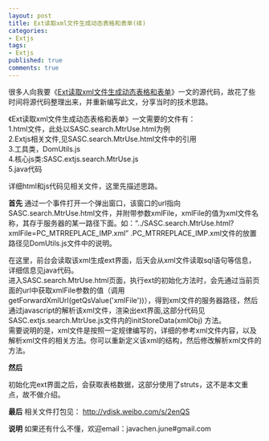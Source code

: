 ```yaml
---
layout: post
title: Ext读取xml文件生成动态表格和表单(续)
categories:
- Extjs
tags:
- Extjs
published: true
comments: true
---
```

<p>很多人向我要《<a href="http://blog.javachen.com/2009/10/ext_readxml_in_bjsasc_wuzi" target="_blank">Ext读取xml文件生成动态表格和表单</a>》一文的源代码，故花了些时间将源代码整理出来，并重新编写此文，分享当时的技术思路。</p>

<p>《Ext读取xml文件生成动态表格和表单》一文需要的文件有：<br />
1.html文件，此处以SASC.search.MtrUse.html为例<br />
2.Extjs相关文件,见SASC.search.MtrUse.html文件中的引用<br />
3.工具类，DomUtils.js<br />
4.核心js类:SASC.extjs.search.MtrUse.js<br />
5.java代码</p>

<p>详细html和js代码见相关文件，这里先描述思路。</p>

<p><strong>首先</strong>
通过一个事件打开一个弹出窗口，该窗口的url指向SASC.search.MtrUse.html文件，并附带参数xmlFile，xmlFile的值为xml文件名称，其存于服务器的某一路径下面。如：“../SASC.search.MtrUse.html?xmlFile=PC_MTRREPLACE_IMP.xml” .PC_MTRREPLACE_IMP.xml文件的放置路径见DomUtils.js文件中的说明。</p>

<p>在这里，前台会读取该xml生成ext界面，后天会从xml文件读取sql语句等信息，详细信息见java代码。<br />
进入SASC.search.MtrUse.html页面，执行ext的初始化方法时，会先通过当前页面的url中获取xmlFile参数的值（调用getForwardXmlUrl(getQsValue('xmlFile'))），得到xml文件的服务器路径，然后通过javascript的解析该xml文件，渲染出ext界面,这部分代码见SASC.extjs.search.MtrUse.js文件内的initStoreData(xmlObj) 方法。<br />
需要说明的是，xml文件是按照一定规律编写的，详细的参考xml文件内容，以及解析xml文件的相关方法。你可以重新定义该xml的结构，然后修改解析xml文件的方法。</p>

<p><strong>然后</strong></p>

<p>初始化完ext界面之后，会获取表格数据，这部分使用了struts，这不是本文重点，故不做介绍。</p>

<p><strong>最后</strong>
相关文件打包见：
<a href="http://vdisk.weibo.com/s/2enQS" target="_blank">http://vdisk.weibo.com/s/2enQS</a></p>

<p><strong>说明</strong>
如果还有什么不懂，欢迎email：javachen.june#gmail.com</p>

